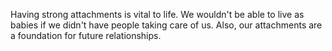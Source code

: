 Having strong attachments is vital to life. We wouldn't be able to live as
babies if we didn't have people taking care of us. Also, our attachments are a
foundation for future relationships.

